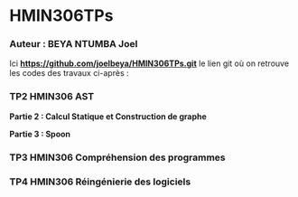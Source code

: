 # HMIN306TPs

### Auteur : BEYA NTUMBA Joel

Ici **https://github.com/joelbeya/HMIN306TPs.git** le lien git où on retrouve les codes des travaux ci-après :

### TP2 HMIN306 AST

**Partie 2 : Calcul Statique et Construction de graphe**

**Partie 3 : Spoon**

### TP3 HMIN306 Compréhension des programmes

### TP4 HMIN306 Réingénierie des logiciels
